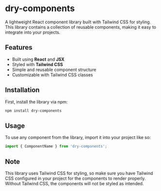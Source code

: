 # dry-components

A lightweight React component library built with Tailwind CSS for styling. This library contains a collection of reusable components, making it easy to integrate into your projects.

## Features

- Built using **React** and **JSX**
- Styled with **Tailwind CSS**
- Simple and reusable component structure
- Customizable with Tailwind CSS classes

## Installation

First, install the library via npm:

```bash
npm install dry-components
```

## Usage

To use any component from the library, import it into your project like so:

```jsx
import { ComponentName } from 'dry-components';
```

## Note

This library uses Tailwind CSS for styling, so make sure you have Tailwind CSS configured in your project for the components to render properly. Without Tailwind CSS, the components will not be styled as intended.